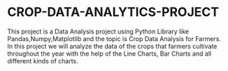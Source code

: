 # CROP-DATA-ANALYTICS-PROJECT
This project is a Data Analysis project using Python Library like Pandas,Numpy,Matplotlib and the topic is Crop Data Analysis for Farmers. In this project we will analyze the data of the crops that farmers cultivate throughout the year with the help of the Line Charts, Bar Charts and all different kinds of charts. 
